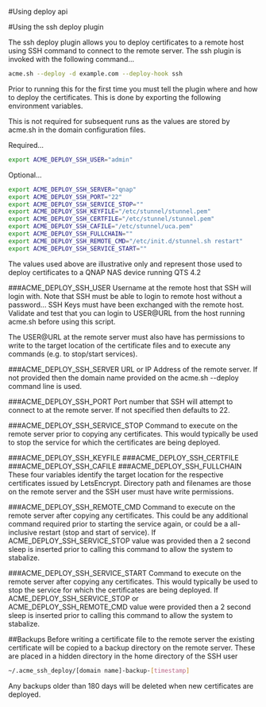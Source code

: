 #Using deploy api

#Using the ssh deploy plugin

The ssh deploy plugin allows you to deploy certificates to a remote host
using SSH command to connect to the remote server.  The ssh plugin is invoked
with the following command...

```bash
acme.sh --deploy -d example.com --deploy-hook ssh
```
Prior to running this for the first time you must tell the plugin where
and how to deploy the certificates.  This is done by exporting the following
environment variables.

This is not required for subsequent runs as the
values are stored by acme.sh in the domain configuration files.

Required...
```bash
export ACME_DEPLOY_SSH_USER="admin"
```
Optional...
```bash
export ACME_DEPLOY_SSH_SERVER="qnap"
export ACME_DEPLOY_SSH_PORT="22"
export ACME_DEPLOY_SSH_SERVICE_STOP=""
export ACME_DEPLOY_SSH_KEYFILE="/etc/stunnel/stunnel.pem"
export ACME_DEPLOY_SSH_CERTFILE="/etc/stunnel/stunnel.pem"
export ACME_DEPLOY_SSH_CAFILE="/etc/stunnel/uca.pem"
export ACME_DEPLOY_SSH_FULLCHAIN=""
export ACME_DEPLOY_SSH_REMOTE_CMD="/etc/init.d/stunnel.sh restart"
export ACME_DEPLOY_SSH_SERVICE_START=""
```
The values used above are illustrative only and represent those used
to deploy certificates to a QNAP NAS device running QTS 4.2

###ACME_DEPLOY_SSH_USER
Username at the remote host that SSH will login with. Note that
SSH must be able to login to remote host without a password... SSH Keys
must have been exchanged with the remote host. Validate and test that you
can login to USER@URL from the host running acme.sh before using this script.

The USER@URL at the remote server must also have has permissions to write to
the target location of the certificate files and to execute any commands
(e.g. to stop/start services).

###ACME_DEPLOY_SSH_SERVER
URL or IP Address of the remote server.  If not provided then the domain
name provided on the acme.sh --deploy command line is used.

###ACME_DEPLOY_SSH_PORT
Port number that SSH will attempt to connect to at the remote server.  If
not specified then defaults to 22.

###ACME_DEPLOY_SSH_SERVICE_STOP
Command to execute on the remote server prior to copying any certificates. This
would typically be used to stop the service for which the certificates are
being deployed.

###ACME_DEPLOY_SSH_KEYFILE
###ACME_DEPLOY_SSH_CERTFILE
###ACME_DEPLOY_SSH_CAFILE
###ACME_DEPLOY_SSH_FULLCHAIN
These four variables identify the target location for the respective
certificates issued by LetsEncrypt.  Directory path and filenames are those
on the remote server and the SSH user must have write permissions.

###ACME_DEPLOY_SSH_REMOTE_CMD
Command to execute on the remote server after copying any certificates.  This
could be any additional command required prior to starting the service again,
or could be a all-inclusive restart (stop and start of service).  If
ACME_DEPLOY_SSH_SERVICE_STOP value was provided then a 2 second sleep is
inserted prior to calling this command to allow the system to stabalize.

###ACME_DEPLOY_SSH_SERVICE_START
Command to execute on the remote server after copying any certificates.  This
would typically be used to stop the service for which the certificates are
being deployed.  If ACME_DEPLOY_SSH_SERVICE_STOP or ACME_DEPLOY_SSH_REMOTE_CMD
value were provided then a 2 second sleep is inserted prior to calling
this command to allow the system to stabalize.

##Backups
Before writing a certificate file to the remote server the existing
certificate will be copied to a backup directory on the remote server.
These are placed in a hidden directory in the home directory of the SSH
user
```bash
~/.acme_ssh_deploy/[domain name]-backup-[timestamp]
```
Any backups older than 180 days will be deleted when new certificates
are deployed.
